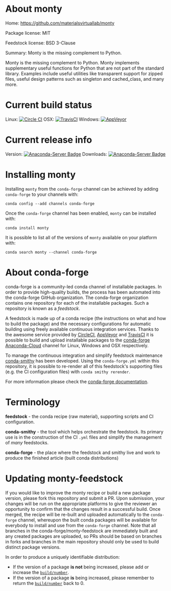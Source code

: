 About monty
===========

Home: https://github.com/materialsvirtuallab/monty

Package license: MIT

Feedstock license: BSD 3-Clause

Summary: Monty is the missing complement to Python.

Monty is the missing complement to Python. Monty implements supplementary useful functions
for Python that are not part of the standard library. Examples include useful utilities like
transparent support for zipped files, useful design patterns such as singleton and cached_class,
and many more.


Current build status
====================

Linux: [![Circle CI](https://circleci.com/gh/conda-forge/monty-feedstock.svg?style=shield)](https://circleci.com/gh/conda-forge/monty-feedstock)
OSX: [![TravisCI](https://travis-ci.org/conda-forge/monty-feedstock.svg?branch=master)](https://travis-ci.org/conda-forge/monty-feedstock)
Windows: [![AppVeyor](https://ci.appveyor.com/api/projects/status/github/conda-forge/monty-feedstock?svg=True)](https://ci.appveyor.com/project/conda-forge/monty-feedstock/branch/master)

Current release info
====================
Version: [![Anaconda-Server Badge](https://anaconda.org/conda-forge/monty/badges/version.svg)](https://anaconda.org/conda-forge/monty)
Downloads: [![Anaconda-Server Badge](https://anaconda.org/conda-forge/monty/badges/downloads.svg)](https://anaconda.org/conda-forge/monty)

Installing monty
================

Installing `monty` from the `conda-forge` channel can be achieved by adding `conda-forge` to your channels with:

```
conda config --add channels conda-forge
```

Once the `conda-forge` channel has been enabled, `monty` can be installed with:

```
conda install monty
```

It is possible to list all of the versions of `monty` available on your platform with:

```
conda search monty --channel conda-forge
```


About conda-forge
=================

conda-forge is a community-led conda channel of installable packages.
In order to provide high-quality builds, the process has been automated into the
conda-forge GitHub organization. The conda-forge organization contains one repository
for each of the installable packages. Such a repository is known as a *feedstock*.

A feedstock is made up of a conda recipe (the instructions on what and how to build
the package) and the necessary configurations for automatic building using freely
available continuous integration services. Thanks to the awesome service provided by
[CircleCI](https://circleci.com/), [AppVeyor](http://www.appveyor.com/)
and [TravisCI](https://travis-ci.org/) it is possible to build and upload installable
packages to the [conda-forge](https://anaconda.org/conda-forge)
[Anaconda-Cloud](http://docs.anaconda.org/) channel for Linux, Windows and OSX respectively.

To manage the continuous integration and simplify feedstock maintenance
[conda-smithy](http://github.com/conda-forge/conda-smithy) has been developed.
Using the ``conda-forge.yml`` within this repository, it is possible to re-render all of
this feedstock's supporting files (e.g. the CI configuration files) with ``conda smithy rerender``.

For more information please check the [conda-forge documentation](https://conda-forge.org/docs/).

Terminology
===========

**feedstock** - the conda recipe (raw material), supporting scripts and CI configuration.

**conda-smithy** - the tool which helps orchestrate the feedstock.
                   Its primary use is in the construction of the CI ``.yml`` files
                   and simplify the management of *many* feedstocks.

**conda-forge** - the place where the feedstock and smithy live and work to
                  produce the finished article (built conda distributions)


Updating monty-feedstock
========================

If you would like to improve the monty recipe or build a new
package version, please fork this repository and submit a PR. Upon submission,
your changes will be run on the appropriate platforms to give the reviewer an
opportunity to confirm that the changes result in a successful build. Once
merged, the recipe will be re-built and uploaded automatically to the
`conda-forge` channel, whereupon the built conda packages will be available for
everybody to install and use from the `conda-forge` channel.
Note that all branches in the conda-forge/monty-feedstock are
immediately built and any created packages are uploaded, so PRs should be based
on branches in forks and branches in the main repository should only be used to
build distinct package versions.

In order to produce a uniquely identifiable distribution:
 * If the version of a package **is not** being increased, please add or increase
   the [``build/number``](http://conda.pydata.org/docs/building/meta-yaml.html#build-number-and-string).
 * If the version of a package **is** being increased, please remember to return
   the [``build/number``](http://conda.pydata.org/docs/building/meta-yaml.html#build-number-and-string)
   back to 0.